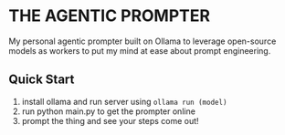 # THE AGENTIC PROMPTER
My personal agentic prompter built on Ollama to leverage open-source models as workers to put my mind at ease about prompt engineering.

## Quick Start
1. install ollama and run server using `ollama run (model)`
2. run python main.py to get the prompter online
3. prompt the thing and see your steps come out!
